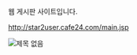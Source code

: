 웹 게시판 사이트입니다.

http://star2user.cafe24.com/main.jsp

![제목 없음](https://user-images.githubusercontent.com/83874723/163668354-35c7e85e-9981-46c7-bcdc-40d121decd6f.png)
